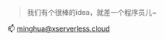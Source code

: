 > 我们有个很棒的idea，就差一个程序员儿~

📫 [minghua@xserverless.cloud](mailto:minghua@xserverless.cloud?subject=说说看你的IDEA)

<!--
**xserverless/xserverless** is a ✨ _special_ ✨ repository because its `README.md` (this file) appears on your GitHub profile.

Here are some ideas to get you started:

- 🔭 I’m currently working on ...
- 🌱 I’m currently learning ...
- 👯 I’m looking to collaborate on ...
- 🤔 I’m looking for help with ...
- 💬 Ask me about ...
- 📫 How to reach me: ...
- 😄 Pronouns: ...
- ⚡ Fun fact: ...
-->
